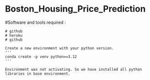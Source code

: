 # Boston_Housing_Price_Prediction

#Software and tools required :

    # github
    # heroku
    # github

    Create a new environment with your python version.
    '''
    conda create -p venv python==3.12
    '''

    Environment was not activating. So we have installed all python libraries in base environment.
